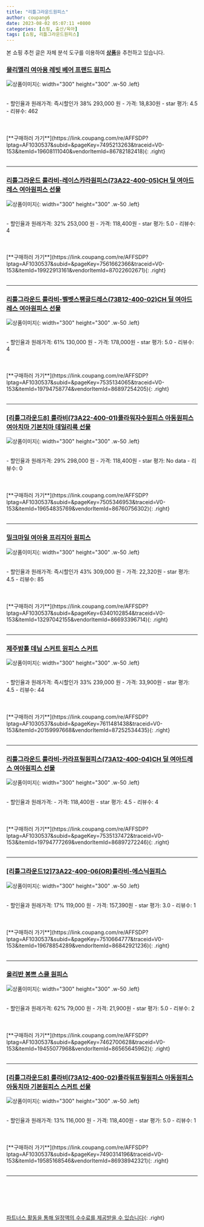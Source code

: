 ```yaml
---
title: "리틀그라운드원피스"
author: coupang6
date: 2023-08-02 05:07:11 +0800
categories: [쇼핑, 출산/육아]
tags: [쇼핑, 리틀그라운드원피스]
---
```


본 쇼핑 추천 글은 자체 분석 도구를 이용하여 [**상품**](https://link.coupang.com/a/bao1ui)을 추천하고 있습니다.

### [몰리멜리 여아용 레빗 베어 프랜드 원피스](https://link.coupang.com/re/AFFSDP?lptag=AF1030537&subid=&pageKey=7495213263&traceid=V0-153&itemId=19608111040&vendorItemId=86782182418)

![상품이미지](https://thumbnail10.coupangcdn.com/thumbnails/remote/230x230ex/image/rs_quotation_api/wgsd6ijq/5e2ba2bcb4f44810af99ff2f384d6003.jpg){: width="300" height="300" .w-50 .left}


<br>
- 할인율과 원래가격: 즉시할인가 38%  293,000   원
- 가격: 18,830원
- star 평가: 4.5
- 리뷰수: 462
<br>
<br>
<br>
<br>
[**구매하러 가기**](https://link.coupang.com/re/AFFSDP?lptag=AF1030537&subid=&pageKey=7495213263&traceid=V0-153&itemId=19608111040&vendorItemId=86782182418){: .right}
<br>
<br>

---

### [리틀그라운드 룰라비-레이스카라원피스(73A22-400-05)CH 딜 여아드레스 여아원피스 선물](https://link.coupang.com/re/AFFSDP?lptag=AF1030537&subid=&pageKey=7561662366&traceid=V0-153&itemId=19922913161&vendorItemId=87022602671)

![상품이미지](https://thumbnail9.coupangcdn.com/thumbnails/remote/230x230ex/image/vendor_inventory/756d/73dbb158dd865855b5849cf7468eaa75b12569700dee8d0016ff54fb54e2.jpg){: width="300" height="300" .w-50 .left}


<br>
- 할인율과 원래가격: 32%  253,000   원
- 가격: 118,400원
- star 평가: 5.0
- 리뷰수: 4
<br>
<br>
<br>
<br>
[**구매하러 가기**](https://link.coupang.com/re/AFFSDP?lptag=AF1030537&subid=&pageKey=7561662366&traceid=V0-153&itemId=19922913161&vendorItemId=87022602671){: .right}
<br>
<br>

---

### [리틀그라운드 룰라비-벨벳스팽글드레스(73B12-400-02)CH 딜 여아드레스 여아원피스 선물](https://link.coupang.com/re/AFFSDP?lptag=AF1030537&subid=&pageKey=7535134065&traceid=V0-153&itemId=19794758774&vendorItemId=86897254205)

![상품이미지](https://thumbnail7.coupangcdn.com/thumbnails/remote/230x230ex/image/vendor_inventory/1c64/d285b3815ef3203a12f022efa81d666b761e35915024c43b0eccb7d32a9b.jpg){: width="300" height="300" .w-50 .left}


<br>
- 할인율과 원래가격: 61%  130,000   원
- 가격: 178,000원
- star 평가: 5.0
- 리뷰수: 4
<br>
<br>
<br>
<br>
[**구매하러 가기**](https://link.coupang.com/re/AFFSDP?lptag=AF1030537&subid=&pageKey=7535134065&traceid=V0-153&itemId=19794758774&vendorItemId=86897254205){: .right}
<br>
<br>

---

### [[리틀그라운드8] 룰라비(73A22-400-01)플라워자수원피스 아동원피스 여아치마 기본치마 데일리룩 선물](https://link.coupang.com/re/AFFSDP?lptag=AF1030537&subid=&pageKey=7505346953&traceid=V0-153&itemId=19654835769&vendorItemId=86760756302)

![상품이미지](https://thumbnail10.coupangcdn.com/thumbnails/remote/230x230ex/image/vendor_inventory/b529/7f7c6e8a63e24364c6df27c6e19154f35111766a8ffb636cdb294847a1af.jpg){: width="300" height="300" .w-50 .left}


<br>
- 할인율과 원래가격: 29%  298,000   원
- 가격: 118,400원
- star 평가: No data
- 리뷰수: 0
<br>
<br>
<br>
<br>
[**구매하러 가기**](https://link.coupang.com/re/AFFSDP?lptag=AF1030537&subid=&pageKey=7505346953&traceid=V0-153&itemId=19654835769&vendorItemId=86760756302){: .right}
<br>
<br>

---

### [밀크마일 여아용 프리지아 원피스](https://link.coupang.com/re/AFFSDP?lptag=AF1030537&subid=&pageKey=6340102854&traceid=V0-153&itemId=13297042155&vendorItemId=86693396714)

![상품이미지](https://thumbnail6.coupangcdn.com/thumbnails/remote/230x230ex/image/vendor_inventory/d90b/a98021ebc04ce0d8a48f2b0d966f5e9ca6eca86b5302cb7aed9a1673ff3c.jpg){: width="300" height="300" .w-50 .left}


<br>
- 할인율과 원래가격: 즉시할인가 43%  309,000   원
- 가격: 22,320원
- star 평가: 4.5
- 리뷰수: 85
<br>
<br>
<br>
<br>
[**구매하러 가기**](https://link.coupang.com/re/AFFSDP?lptag=AF1030537&subid=&pageKey=6340102854&traceid=V0-153&itemId=13297042155&vendorItemId=86693396714){: .right}
<br>
<br>

---

### [제주밤톨 데님 스커트 원피스 스커트](https://link.coupang.com/re/AFFSDP?lptag=AF1030537&subid=&pageKey=7611481438&traceid=V0-153&itemId=20159997668&vendorItemId=87252534435)

![상품이미지](https://thumbnail8.coupangcdn.com/thumbnails/remote/230x230ex/image/vendor_inventory/d767/498e0c50ac8dfe57b070af628266876aef95023458ebf6621b859584abd8.jpg){: width="300" height="300" .w-50 .left}


<br>
- 할인율과 원래가격: 즉시할인가 33%  239,000   원
- 가격: 33,900원
- star 평가: 4.5
- 리뷰수: 44
<br>
<br>
<br>
<br>
[**구매하러 가기**](https://link.coupang.com/re/AFFSDP?lptag=AF1030537&subid=&pageKey=7611481438&traceid=V0-153&itemId=20159997668&vendorItemId=87252534435){: .right}
<br>
<br>

---

### [리틀그라운드 룰라비-카라프릴원피스(73A12-400-04)CH 딜 여아드레스 여아원피스 선물](https://link.coupang.com/re/AFFSDP?lptag=AF1030537&subid=&pageKey=7535137472&traceid=V0-153&itemId=19794777269&vendorItemId=86897272246)

![상품이미지](https://thumbnail6.coupangcdn.com/thumbnails/remote/230x230ex/image/vendor_inventory/5480/6fc52274f02d4447712eab176ececa21123b91a4ae770b2a17db17b85f1e.jpg){: width="300" height="300" .w-50 .left}


<br>
- 할인율과 원래가격: 
- 가격: 118,400원
- star 평가: 4.5
- 리뷰수: 4
<br>
<br>
<br>
<br>
[**구매하러 가기**](https://link.coupang.com/re/AFFSDP?lptag=AF1030537&subid=&pageKey=7535137472&traceid=V0-153&itemId=19794777269&vendorItemId=86897272246){: .right}
<br>
<br>

---

### [[리틀그라운드12]73A22-400-06(OR)룰라비-에스닉원피스](https://link.coupang.com/re/AFFSDP?lptag=AF1030537&subid=&pageKey=7510664777&traceid=V0-153&itemId=19678854289&vendorItemId=86842921236)

![상품이미지](https://thumbnail8.coupangcdn.com/thumbnails/remote/230x230ex/image/vendor_inventory/a5b1/95ff2d17fc0124d59d7a72b72b2ec3b600538c41061f473c034a2cb36c0b.JPG){: width="300" height="300" .w-50 .left}


<br>
- 할인율과 원래가격: 17%  119,000   원
- 가격: 157,390원
- star 평가: 3.0
- 리뷰수: 1
<br>
<br>
<br>
<br>
[**구매하러 가기**](https://link.coupang.com/re/AFFSDP?lptag=AF1030537&subid=&pageKey=7510664777&traceid=V0-153&itemId=19678854289&vendorItemId=86842921236){: .right}
<br>
<br>

---

### [올리반 봉쁘 스쿨 원피스](https://link.coupang.com/re/AFFSDP?lptag=AF1030537&subid=&pageKey=7462700628&traceid=V0-153&itemId=19455077968&vendorItemId=86565645962)

![상품이미지](https://thumbnail8.coupangcdn.com/thumbnails/remote/230x230ex/image/vendor_inventory/8c8b/6504abbd57b5d31df134967d33fce650dfa3f6a72761f640094d976defdc.jpg){: width="300" height="300" .w-50 .left}


<br>
- 할인율과 원래가격: 62%  79,000   원
- 가격: 21,900원
- star 평가: 5.0
- 리뷰수: 2
<br>
<br>
<br>
<br>
[**구매하러 가기**](https://link.coupang.com/re/AFFSDP?lptag=AF1030537&subid=&pageKey=7462700628&traceid=V0-153&itemId=19455077968&vendorItemId=86565645962){: .right}
<br>
<br>

---

### [[리틀그라운드8] 룰라비(73A12-400-02)플라워프릴원피스 아동원피스 아동치마 기본원피스 스커트 선물](https://link.coupang.com/re/AFFSDP?lptag=AF1030537&subid=&pageKey=7490314196&traceid=V0-153&itemId=19585168546&vendorItemId=86938942321)

![상품이미지](https://thumbnail8.coupangcdn.com/thumbnails/remote/230x230ex/image/vendor_inventory/1579/eb1d7c0dab59cf21c9e54bc6dc678d4b98485f2a89450996e963569c5ec8.jpg){: width="300" height="300" .w-50 .left}


<br>
- 할인율과 원래가격: 13%  116,000   원
- 가격: 118,400원
- star 평가: 5.0
- 리뷰수: 1
<br>
<br>
<br>
<br>
[**구매하러 가기**](https://link.coupang.com/re/AFFSDP?lptag=AF1030537&subid=&pageKey=7490314196&traceid=V0-153&itemId=19585168546&vendorItemId=86938942321){: .right}
<br>
<br>

---
<br><br><br><br><br> [파트너스 활동을 통해 일정액의 수수료를 제공받을 수 있습니다](https://link.coupang.com/a/bao1ui){: .right}